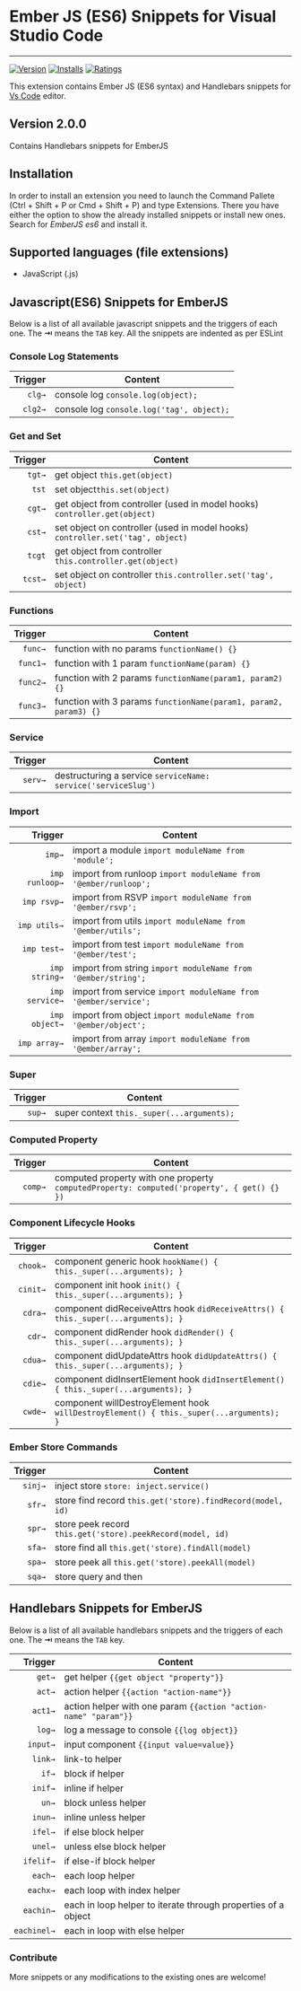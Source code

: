 # Ember JS (ES6) Snippets for Visual Studio Code
-------------------

[![Version](https://vsmarketplacebadge.apphb.com/version/phanitejakomaravolu.EmberES6Snippets.svg)](https://marketplace.visualstudio.com/items?itemName=phanitejakomaravolu.EmberES6Snippets)
[![Installs](https://vsmarketplacebadge.apphb.com/installs/phanitejakomaravolu.EmberES6Snippets.svg)](https://marketplace.visualstudio.com/items?itemName=phanitejakomaravolu.EmberES6Snippets)
[![Ratings](https://vsmarketplacebadge.apphb.com/rating/phanitejakomaravolu.EmberES6Snippets.svg)](https://marketplace.visualstudio.com/items?itemName=phanitejakomaravolu.EmberES6Snippets)

This extension contains Ember JS (ES6 syntax) and Handlebars snippets for [Vs Code][code] editor.

## Version 2.0.0
Contains Handlebars snippets for EmberJS

## Installation

In order to install an extension you need to launch the Command Pallete (Ctrl + Shift + P or Cmd + Shift + P) and type Extensions.
There you have either the option to show the already installed snippets or install new ones. Search for *EmberJS es6* and install it.

## Supported languages (file extensions)
* JavaScript (.js)

## Javascript(ES6) Snippets for EmberJS

Below is a list of all available javascript snippets and the triggers of each one. The **⇥** means the `TAB` key.
All the snippets are indented as per ESLint

### Console Log Statements
| Trigger  | Content |
| -------: | ------- |
| `clg→`   | console log `console.log(object);`|
| `clg2→`  | console log `console.log('tag', object);` |

### Get and Set
| Trigger  | Content |
| -------: | ------- |
| `tgt→`   | get object `this.get(object)`|
| `tst`    | set object`this.set(object)` |
| `cgt→`   | get object from controller (used in model hooks) `controller.get(object)` |
| `cst→`   | set object on controller (used in model hooks) `controller.set('tag', object)` |
| `tcgt`   | get object from controller `this.controller.get(object)` |
| `tcst→`  | set object on controller `this.controller.set('tag', object)` |

### Functions
| Trigger  | Content |
| -------: | ------- |
| `func→`   | function with no params `functionName() {}` |
| `func1→`  | function with 1 param `functionName(param) {}` |
| `func2→`  | function with 2 params `functionName(param1, param2) {}` |
| `func3→`  | function with 3 params `functionName(param1, param2, param3) {}` |

### Service
| Trigger  | Content |
| -------: | ------- |
| `serv→`  | destructuring a service `serviceName: service('serviceSlug')` |

### Import
| Trigger  | Content |
| -------: | ------- |
| `imp→`          | import a module `import moduleName from 'module';` |
| `imp runloop→`  | import from runloop `import moduleName from '@ember/runloop';` |
| `imp rsvp→`     | import from RSVP `import moduleName from '@ember/rsvp';` |
| `imp utils→`    | import from utils `import moduleName from '@ember/utils';` |
| `imp test→`     | import from test `import moduleName from '@ember/test';` |
| `imp string→`   | import from string `import moduleName from '@ember/string';` |
| `imp service→`  | import from service `import moduleName from '@ember/service';` |
| `imp object→`   | import from object `import moduleName from '@ember/object';` |
| `imp array→`    | import from array `import moduleName from '@ember/array';` |

### Super
| Trigger  | Content |
| -------: | ------- |
| `sup→`  | super context `this._super(...arguments);` |

### Computed Property
| Trigger  | Content |
| -------: | ------- |
| `comp→`  | computed property with one property `computedProperty: computed('property', { get() {} })` |

### Component Lifecycle Hooks
| Trigger  | Content |
| -------: | ------- |
| `chook→`  | component generic hook `hookName() { this._super(...arguments); }` |
| `cinit→`  | component init hook `init() { this._super(...arguments); }` |
| `cdra→`   | component didReceiveAttrs hook `didReceiveAttrs() { this._super(...arguments); }` |
| `cdr→`    | component didRender hook `didRender() { this._super(...arguments); }` |
| `cdua→`   | component didUpdateAttrs hook `didUpdateAttrs() { this._super(...arguments); }` |
| `cdie→`   | component didInsertElement hook `didInsertElement() { this._super(...arguments); }` |
| `cwde→`   | component willDestroyElement hook `willDestroyElement() { this._super(...arguments); }` |

### Ember Store Commands
| Trigger  | Content |
| -------: | ------- |
| `sinj→`  | inject store `store: inject.service()` |
| `sfr→`  | store find record `this.get('store).findRecord(model, id)` |
| `spr→`   | store peek record `this.get('store).peekRecord(model, id)` |
| `sfa→`   | store find all `this.get('store).findAll(model)` |
| `spa→`   | store peek all `this.get('store).peekAll(model)` |
| `sqa→`   | store query and then |

## Handlebars Snippets for EmberJS

Below is a list of all available handlebars snippets and the triggers of each one. The **⇥** means the `TAB` key.

| Trigger  | Content |
| -------: | ------- |
| `get→`   | get helper `{{get object "property"}}`|
| `act→`   | action helper `{{action "action-name"}}` |
| `act1→`  | action helper with one param `{{action "action-name" "param"}}` |
| `log→`   | log a message to console `{{log object}}` |
| `input→` | input component `{{input value=value}}` |
| `link→`  | link-to helper |
| `if→`    | block if helper |
| `inif→`  | inline if helper |
| `un→`    | block unless helper |
| `inun→`  | inline unless helper |
| `ifel→`  | if else block helper |
| `unel→`  | unless else block helper |
| `ifelif→`| if else-if block helper |
| `each→`  | each loop helper |
| `eachx→` | each loop with index helper |
| `eachin→`| each in loop helper to iterate through properties of a object |
| `eachinel→`| each in loop with else helper |

### Contribute
More snippets or any modifications to the existing ones are welcome!

[code]: https://code.visualstudio.com/
